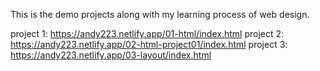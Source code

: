 This is the demo projects along with my learning process of web design.

project 1: https://andy223.netlify.app/01-html/index.html
project 2: https://andy223.netlify.app/02-html-project01/index.html
project 3: https://andy223.netlify.app/03-layout/index.html
